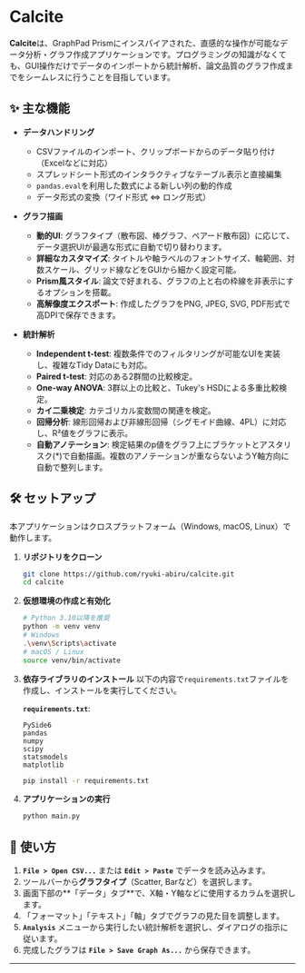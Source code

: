 # Calcite

**Calcite**は、GraphPad Prismにインスパイアされた、直感的な操作が可能なデータ分析・グラフ作成アプリケーションです。プログラミングの知識がなくても、GUI操作だけでデータのインポートから統計解析、論文品質のグラフ作成までをシームレスに行うことを目指しています。

## ✨ 主な機能

  - **データハンドリング**

      - CSVファイルのインポート、クリップボードからのデータ貼り付け（Excelなどに対応）
      - スプレッドシート形式のインタラクティブなテーブル表示と直接編集
      - `pandas.eval`を利用した数式による新しい列の動的作成
      - データ形式の変換（ワイド形式 ⇔ ロング形式）

  - **グラフ描画**

      - **動的UI**: グラフタイプ（散布図、棒グラフ、ペアード散布図）に応じて、データ選択UIが最適な形式に自動で切り替わります。
      - **詳細なカスタマイズ**: タイトルや軸ラベルのフォントサイズ、軸範囲、対数スケール、グリッド線などをGUIから細かく設定可能。
      - **Prism風スタイル**: 論文で好まれる、グラフの上と右の枠線を非表示にするオプションを搭載。
      - **高解像度エクスポート**: 作成したグラフをPNG, JPEG, SVG, PDF形式で高DPIで保存できます。

  - **統計解析**

      - **Independent t-test**: 複数条件でのフィルタリングが可能なUIを実装し、複雑なTidy Dataにも対応。
      - **Paired t-test**: 対応のある2群間の比較検定。
      - **One-way ANOVA**: 3群以上の比較と、Tukey's HSDによる多重比較検定。
      - **カイ二乗検定**: カテゴリカル変数間の関連を検定。
      - **回帰分析**: 線形回帰および非線形回帰（シグモイド曲線、4PL）に対応し、R²値をグラフに表示。
      - **自動アノテーション**: 検定結果のp値をグラフ上にブラケットとアスタリスク(\*)で自動描画。複数のアノテーションが重ならないようY軸方向に自動で整列します。

## 🛠️ セットアップ

本アプリケーションはクロスプラットフォーム（Windows, macOS, Linux）で動作します。

1.  **リポジトリをクローン**

    ```bash
    git clone https://github.com/ryuki-abiru/calcite.git
    cd calcite
    ```

2.  **仮想環境の作成と有効化**

    ```bash
    # Python 3.10以降を推奨
    python -m venv venv
    # Windows
    .\venv\Scripts\activate
    # macOS / Linux
    source venv/bin/activate
    ```

3.  **依存ライブラリのインストール**
    以下の内容で`requirements.txt`ファイルを作成し、インストールを実行してください。

    **`requirements.txt`**:

    ```
    PySide6
    pandas
    numpy
    scipy
    statsmodels
    matplotlib
    ```

    ```bash
    pip install -r requirements.txt
    ```

4.  **アプリケーションの実行**

    ```bash
    python main.py
    ```

## 🚀 使い方

1.  **`File > Open CSV...`** または **`Edit > Paste`** でデータを読み込みます。
2.  ツールバーから**グラフタイプ**（Scatter, Barなど）を選択します。
3.  画面下部の\*\*「データ」タブ\*\*で、X軸・Y軸などに使用するカラムを選択します。
4.  「フォーマット」「テキスト」「軸」タブでグラフの見た目を調整します。
5.  **`Analysis`** メニューから実行したい統計解析を選択し、ダイアログの指示に従います。
6.  完成したグラフは **`File > Save Graph As...`** から保存できます。

-----

